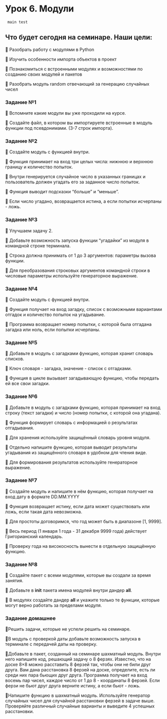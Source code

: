 # Урок 6. Модули

` main test`


## Что будет сегодня на семинаре. Наши цели:

📌 Разобрать работу с модулями в Python

📌 Изучить особенности импорта объектов в проект

📌 Познакомиться с встроенными модулях и возможностями по созданию своих модулей и пакетов

📌 Разобрать модуль random отвечающий за генерацию случайных чисел

### Задание №1

📌 Вспомните какие модули вы уже проходили на курсе.

📌 Создайте файл, в котором вы импортируете встроенные в модуль функции под псевдонимами. (3-7 строк импорта).

### Задание №2

📌 Создайте модуль с функцией внутри.

📌 Функция принимает на вход три целых числа: нижнюю и верхнюю границу и количество попыток.

📌 Внутри генерируется случайное число в указанных границах и пользователь должен угадать его за заданное число попыток.

📌 Функция выводит подсказки “больше” и “меньше”.

📌 Если число угадано, возвращается истина, а если попытки  исчерпаны - ложь.

### Задание №3

📌 Улучшаем задачу 2.

📌 Добавьте возможность запуска функции “угадайки” из модуля в командной строке терминала.

📌 Строка должна принимать от 1 до 3 аргументов: параметры вызова функции.

📌 Для преобразования строковых аргументов командной строки в числовые параметры используйте генераторное выражение.

### Задание №4

📌 Создайте модуль с функцией внутри.

📌 Функция получает на вход загадку, список с возможными вариантами отгадок и количество попыток на угадывание.

📌 Программа возвращает номер попытки, с которой была отгадана загадка или ноль, если попытки исчерпаны.

### Задание №5

📌 Добавьте в модуль с загадками функцию, которая хранит словарь списков.

📌 Ключ словаря - загадка, значение - список с отгадками.

📌 Функция в цикле вызывает загадывающую функцию, чтобы передать ей все свои загадки.

### Задание №6

📌 Добавьте в модуль с загадками функцию, которая принимает на вход строку (текст загадки) и число (номер попытки,
 с которой она угадана).

📌 Функция формирует словарь с информацией о результатах отгадывания.

📌 Для хранения используйте защищённый словарь уровня модуля.

📌 Отдельно напишите функцию, которая выводит результаты угадывания из защищённого словаря в удобном для чтения виде.

📌 Для формирования результатов используйте генераторное выражение.

### Задание №7

📌 Создайте модуль и напишите в нём функцию, которая получает на вход дату в формате DD.MM.YYYY

📌 Функция возвращает истину, если дата может существовать или ложь, если такая дата невозможна.

📌 Для простоты договоримся, что год может быть в диапазоне [1, 9999].

📌 Весь период (1 января 1 года - 31 декабря 9999 года) действует Григорианский календарь.

📌 Проверку года на високосность вынести в отдельную защищённую функцию.

### Задание №8

📌 Создайте пакет с всеми модулями, которые вы создали за время занятия.

📌 Добавьте в __init__ пакета имена модулей внутри дандер __all__.

📌 В модулях создайте дандер __all__ и укажите только те функции, которые могут верно работать за пределами модуля.

### Задание домашнее

📌Решить задачи, которые не успели решить на семинаре.

📌В модуль с проверкой даты добавьте возможность запуска в терминале с передачей даты на проверку.

📌Добавьте в пакет, созданный на семинаре шахматный модуль. Внутри него напишите код, решающий задачу о 8 ферзях.
Известно, что на доске 8×8 можно расставить 8 ферзей так, чтобы они не били друг друга. Вам дана расстановка 8 ферзей
на доске, определите, есть ли среди них пара бьющих друг друга. Программа получает на вход восемь  пар чисел,
каждое число от 1 до 8 - координаты 8 ферзей. Если ферзи не бьют друг друга верните истину, а если бьют - ложь.

📌Напишите функцию в шахматный модуль. Используйте генератор случайных чисел для случайной расстановки ферзей
в задаче выше. Проверяйте различный случайные варианты и выведите 4 успешных расстановки.